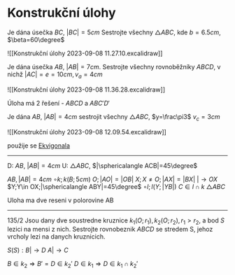 # Konstrukční úlohy

Je dána úsečka $BC$, $|BC|=5cm$
Sestrojte všechny $\triangle ABC$, kde $b=6.5cm$, $\beta=60\degree$

![[Konstrukční úlohy 2023-09-08 11.27.10.excalidraw]]

Je dána úsečka $AB$, $|AB|=7cm$. Sestrojte všechny rovnoběžníky $ABCD$, v nichž $|AC|=e=10cm, v_a=4cm$

![[Konstrukční úlohy 2023-09-08 11.36.28.excalidraw]]

Úloha má 2 řešení - $ABCD$ a $ABC'D'$ 

Je dána $AB$, $|AB|=4cm$
sestrojit všechny $\triangle ABC$, $y=\frac\pi3$
$v_c=3cm$

![[Konstrukční úlohy 2023-09-08 12.09.54.excalidraw]]

použije se [Ekvigonala](Ekvigonala.md) 


---


D: $AB$, $|AB|=4cm$
U: $\triangle ABC$, $|\sphericalangle ACB|=45\degree$

$AB, |AB|=4cm$
$\circ k;k(B; 5cm)$
$O;|AO|=|OB|$
$X; X\ne O; |AX| = |BX|$
$|\rightarrow OX$
$Y;Y\in OX;|\sphericalangle ABY|=45\degree$
$\circ l;l(Y;|YB|)$
$C\in l\cap k$
$\triangle ABC$

Uloha ma dve reseni v polorovine AB

---

135/2
Jsou dany dve soustredne kruznice $k_1(O;r_1),k_2(O;r_2),r_1>r_2$, a bod $S$ lezici na mensi z nich. Sestrojte rovnobeznik $ABCD$ se stredem S, jehoz vrcholy lezi na danych kruznicich.



$S(S): B|\rightarrow D$
$A|\rightarrow C$

$B\in k_2 \Rightarrow B'=D\in k_2'$
$D\in k_1\Rightarrow D\in k_1\cap k_2'$
